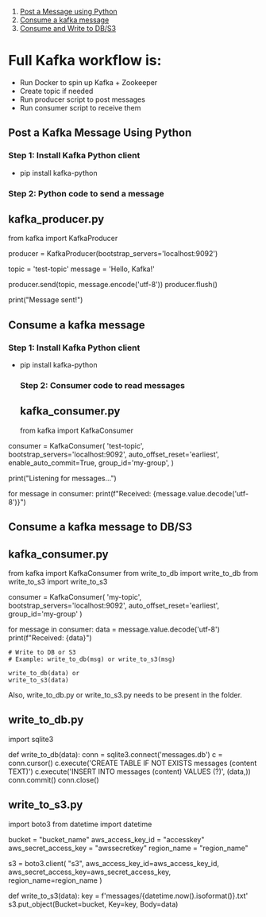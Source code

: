 1. [ Post a Message using Python](#post-a-Kafka-message-using-python)
2. [ Consume a kafka message](#consume-a-kafka-message)
3. [ Consume and Write to DB/S3](#consume-a-kafka-message-to-DB/S3)


# Full Kafka workflow is:
* Run Docker to spin up Kafka + Zookeeper
* Create topic if needed
* Run producer script to post messages
* Run consumer script to receive them

## Post a Kafka Message Using Python
 ### Step 1: Install Kafka Python client
* pip install kafka-python
 ### Step 2: Python code to send a message
 ## kafka_producer.py
 from kafka import KafkaProducer

producer = KafkaProducer(bootstrap_servers='localhost:9092')

topic = 'test-topic'
message = 'Hello, Kafka!'

producer.send(topic, message.encode('utf-8'))
producer.flush()

print("Message sent!")


  
## Consume a kafka message
 ### Step 1: Install Kafka Python client
* pip install kafka-python

  ### Step 2: Consumer code to read messages
  ## kafka_consumer.py
  from kafka import KafkaConsumer

consumer = KafkaConsumer(
    'test-topic',
    bootstrap_servers='localhost:9092',
    auto_offset_reset='earliest',
    enable_auto_commit=True,
    group_id='my-group',
)

print("Listening for messages...")

for message in consumer:
    print(f"Received: {message.value.decode('utf-8')}")

## Consume a kafka message to DB/S3  
## kafka_consumer.py
from kafka import KafkaConsumer
from write_to_db import write_to_db
from write_to_s3 import write_to_s3

consumer = KafkaConsumer(
    'my-topic',
    bootstrap_servers='localhost:9092',
    auto_offset_reset='earliest',
    group_id='my-group'
)

for message in consumer:
    data = message.value.decode('utf-8')
    print(f"Received: {data}")

    # Write to DB or S3
    # Example: write_to_db(msg) or write_to_s3(msg)

    write_to_db(data) or
    write_to_s3(data)

  Also, write_to_db.py or write_to_s3.py needs to be present in the folder.
  ## write_to_db.py
  import sqlite3

def write_to_db(data):
    conn = sqlite3.connect('messages.db')
    c = conn.cursor()
    c.execute('CREATE TABLE IF NOT EXISTS messages (content TEXT)')
    c.execute('INSERT INTO messages (content) VALUES (?)', (data,))
    conn.commit()
    conn.close()

  ## write_to_s3.py
  import boto3
from datetime import datetime

bucket = "bucket_name"
aws_access_key_id = "accesskey"
aws_secret_access_key = "awssecretkey"
region_name = "region_name"

s3 = boto3.client(
    "s3",
    aws_access_key_id=aws_access_key_id,
    aws_secret_access_key=aws_secret_access_key,
    region_name=region_name
)

def write_to_s3(data):
    key = f'messages/{datetime.now().isoformat()}.txt'
    s3.put_object(Bucket=bucket, Key=key, Body=data)
